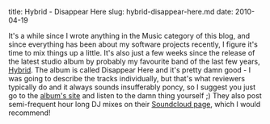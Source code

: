 title: Hybrid - Disappear Here
slug: hybrid-disappear-here.md
date: 2010-04-19


It's a while since I wrote anything in the Music category of this blog, and since everything has been about my software projects recently, I figure it's time to mix things up a little. It's also just a few weeks since the release of the latest studio album by probably my favourite band of the last few years, [Hybrid](http://www.hybridsoundsystem.com/ "Hybrid").
The album is called Disappear Here and it's pretty damn good - I was going to describe the tracks individually, but that's what reviewers typically do and it always sounds insufferably poncy, so I suggest you just go to the [album's site](http://www.disappearhere.info "Disappear Here") and listen to the damn thing yourself ;)
They also post semi-frequent hour long DJ mixes on their [Soundcloud page](http://soundcloud.com/hybridsoundsystem), which I would recommend!